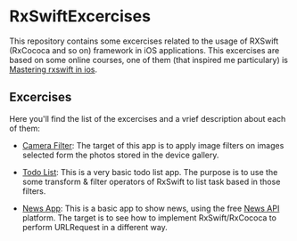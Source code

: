 # RxSwiftExcercises

This repository contains some excercises related to the usage of RXSwift (RxCococa and so on) framework in iOS applications. This excercises are based on some online courses, one of them (that inspired me particulary) is  [Mastering rxswift in ios]( https://www.udemy.com/course/mastering-rxswift-in-ios/). 

## Excercises

Here you'll find the list of the excercises and a vrief description about each of them:

* [Camera Filter](https://github.com/hanzosama/RxSwiftExcercises/tree/master/CameraFilter): The target of this app is to apply image filters on images selected form the photos stored in the device gallery.

* [Todo List](https://github.com/hanzosama/RxSwiftExcercises/tree/master/TodoList): This is a very basic todo list app. The purpose is to use the some transform & filter operators of RxSwift to list task based in those filters.
* [News App](https://github.com/hanzosama/RxSwiftExcercises/tree/master/News%20App): This is a basic app to show news, using the free [News API](https://newsapi.org/) platform. The target is to see how to implement RxSwift/RxCococa to perform URLRequest in a different way.
